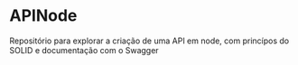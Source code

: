 # APINode
Repositório para explorar a criação de uma API em node, com princípos do SOLID e documentação com o Swagger
